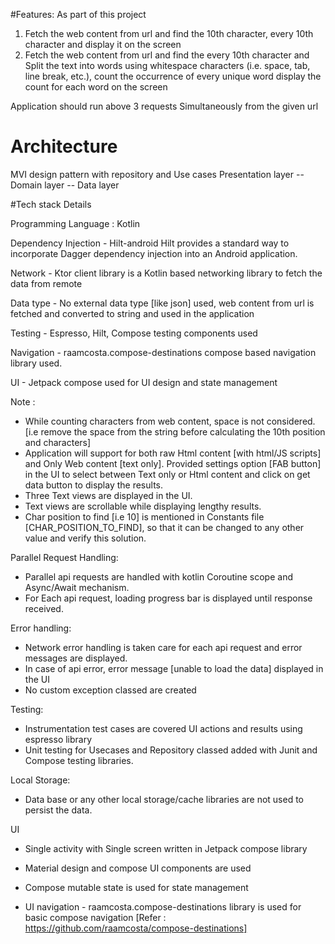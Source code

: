 #Features:
As part of this project

1. Fetch the web content from url and find the 10th character, every 10th character and display it on the screen
2. Fetch the web content from url and find the every 10th character and Split the text into words using whitespace characters (i.e. space, tab, line break, etc.), count the occurrence of every unique word
       display the count for each word on the screen

Application should run above 3 requests Simultaneously from the given url

# Architecture
MVI design pattern with repository and Use cases
Presentation layer -- Domain layer -- Data layer

#Tech stack Details

Programming Language : Kotlin

Dependency Injection - Hilt-android Hilt provides a standard way to incorporate Dagger dependency injection into an Android application.

Network - Ktor client library is a Kotlin based networking library to fetch the data from remote

Data type - No external data type [like json] used, web content from url is fetched and converted to string and used in the application

Testing - Espresso, Hilt, Compose testing components used

Navigation - raamcosta.compose-destinations compose based navigation library used.

UI - Jetpack compose used for UI design and state management

Note :
- While counting characters from web content, space is not considered. [i.e remove the space from the string before calculating the 10th position and characters]
- Application will support for both raw Html content [with html/JS scripts] and Only Web content [text only].
  Provided settings option [FAB button] in the UI to select between Text only or Html content and click on get data button to display the results.
- Three Text views are displayed in the UI.
- Text views are scrollable while displaying lengthy results.
- Char position to find [i.e 10] is mentioned in Constants file [CHAR_POSITION_TO_FIND], so that it can be changed to any other value and verify this solution.

Parallel Request Handling:
- Parallel api requests are handled with kotlin Coroutine scope and Async/Await mechanism.
- For Each api request, loading progress bar is displayed until response received.

Error handling:
- Network error handling is taken care for each api request and error messages are displayed.
- In case of api error, error message [unable to load the data] displayed in the UI
- No custom exception classed are created

Testing:
- Instrumentation test cases are covered UI actions and results using espresso library
- Unit testing for Usecases and Repository classed added with Junit and Compose testing libraries.

Local Storage:
- Data base or any other local storage/cache libraries are not used to persist the data.

UI
- Single activity with Single screen written in Jetpack compose library
- Material design and compose UI components are used
- Compose mutable state is used for state management

- UI navigation - raamcosta.compose-destinations library is used for basic compose navigation
[Refer : https://github.com/raamcosta/compose-destinations]


